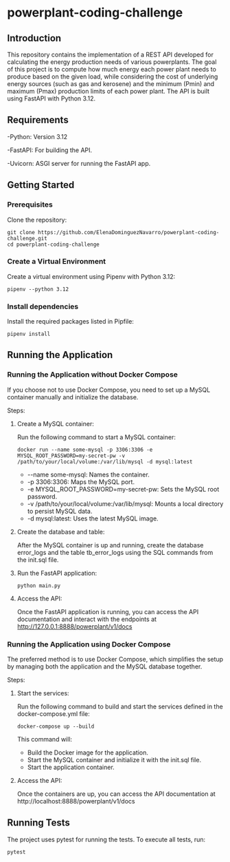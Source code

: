 # powerplant-coding-challenge


## Introduction 

This repository contains the implementation of a REST API developed for calculating the energy production needs of various powerplants. The goal of this project is to compute how much energy each power plant needs to produce based on the given load, while considering the cost of underlying energy sources (such as gas and kerosene) and the minimum (Pmin) and maximum (Pmax) production limits of each power plant. The API is built using FastAPI with Python 3.12.
## Requirements 

-Python: Version 3.12

-FastAPI: For building the API.

-Uvicorn: ASGI server for running the FastAPI app.

## Getting Started

### Prerequisites
Clone the repository:
  ```
  git clone https://github.com/ElenaDominguezNavarro/powerplant-coding-challenge.git
  cd powerplant-coding-challenge
  ```

### Create a Virtual Environment
Create a virtual environment using Pipenv with Python 3.12:
```
pipenv --python 3.12
```

### Install dependencies
Install the required packages listed in Pipfile:
```
pipenv install
```
## Running the Application

### Running the Application without Docker Compose
If you choose not to use Docker Compose, you need to set up a MySQL container manually and initialize the database.

Steps:
1. Create a MySQL container:

    Run the following command to start a MySQL container:
    ```
    docker run --name some-mysql -p 3306:3306 -e MYSQL_ROOT_PASSWORD=my-secret-pw -v /path/to/your/local/volume:/var/lib/mysql -d mysql:latest
    ```

    - --name some-mysql: Names the container.
    - -p 3306:3306: Maps the MySQL port.
    - -e MYSQL_ROOT_PASSWORD=my-secret-pw: Sets the MySQL root password.
    - -v /path/to/your/local/volume:/var/lib/mysql: Mounts a local directory to persist MySQL data.
    - -d mysql:latest: Uses the latest MySQL image.

2. Create the database and table:

    After the MySQL container is up and running, create the database error_logs and the table tb_error_logs using the SQL commands from the init.sql file.

3. Run the FastAPI application:
    ```
    python main.py
    ```

4. Access the API:

    Once the FastAPI application is running, you can access the API documentation and interact with the endpoints at http://127.0.0.1:8888/powerplant/v1/docs

### Running the Application using Docker Compose
The preferred method is to use Docker Compose, which simplifies the setup by managing both the application and the MySQL database together.

Steps:

1. Start the services:

    Run the following command to build and start the services defined in the docker-compose.yml file:
    ```
    docker-compose up --build
    ```
    This command will:

    - Build the Docker image for the application.
    - Start the MySQL container and initialize it with the init.sql file.
    - Start the application container.

2. Access the API:
  
    Once the containers are up, you can access the API documentation at http://localhost:8888/powerplant/v1/docs
    
## Running Tests
The project uses pytest for running the tests. To execute all tests, run:
```
pytest
```

